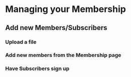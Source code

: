 # Managing your Membership

## Add new Members/Subscribers

### Upload a file
### Add new members from the Membership page
### Have Subscribers sign up
